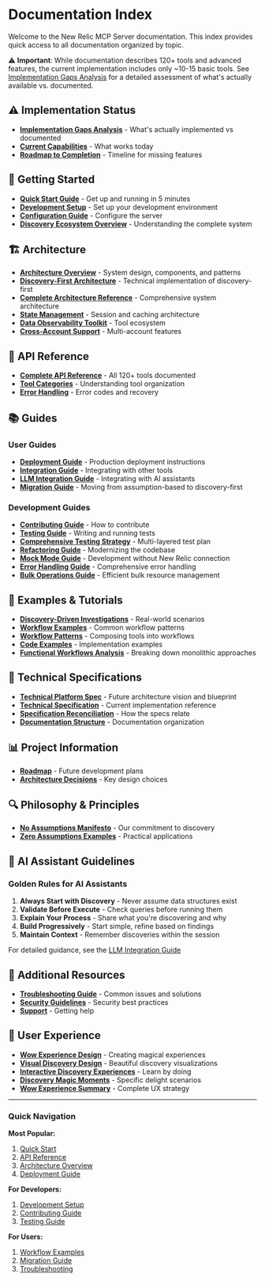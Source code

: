 # Documentation Index

Welcome to the New Relic MCP Server documentation. This index provides quick access to all documentation organized by topic.

⚠️ **Important**: While documentation describes 120+ tools and advanced features, the current implementation includes only ~10-15 basic tools. See [Implementation Gaps Analysis](./IMPLEMENTATION_GAPS_ANALYSIS.md) for a detailed assessment of what's actually available vs. documented.

## ⚠️ Implementation Status

- **[Implementation Gaps Analysis](./IMPLEMENTATION_GAPS_ANALYSIS.md)** - What's actually implemented vs documented
- **[Current Capabilities](./CURRENT_CAPABILITIES.md)** - What works today
- **[Roadmap to Completion](../ROADMAP_2025.md)** - Timeline for missing features

## 🚀 Getting Started

- **[Quick Start Guide](./QUICKSTART.md)** - Get up and running in 5 minutes
- **[Development Setup](./guides/development.md)** - Set up your development environment
- **[Configuration Guide](../README.md#configuration)** - Configure the server
- **[Discovery Ecosystem Overview](./architecture/ecosystem-overview.md)** - Understanding the complete system

## 🏗️ Architecture

- **[Architecture Overview](./architecture/overview.md)** - System design, components, and patterns
- **[Discovery-First Architecture](./architecture/discovery-first.md)** - Technical implementation of discovery-first
- **[Complete Architecture Reference](./architecture/complete-reference.md)** - Comprehensive system architecture
- **[State Management](./architecture/state-management.md)** - Session and caching architecture
- **[Data Observability Toolkit](./architecture/data-observability.md)** - Tool ecosystem
- **[Cross-Account Support](./architecture/cross-account.md)** - Multi-account features

## 📖 API Reference

- **[Complete API Reference](./api/reference.md)** - All 120+ tools documented
- **[Tool Categories](./api/reference.md#tool-categories)** - Understanding tool organization
- **[Error Handling](./api/reference.md#error-handling)** - Error codes and recovery

## 📚 Guides

### User Guides
- **[Deployment Guide](./guides/deployment.md)** - Production deployment instructions
- **[Integration Guide](./guides/integration.md)** - Integrating with other tools
- **[LLM Integration Guide](./guides/llm-integration.md)** - Integrating with AI assistants
- **[Migration Guide](./guides/migration.md)** - Moving from assumption-based to discovery-first

### Development Guides
- **[Contributing Guide](./guides/development.md#contributing)** - How to contribute
- **[Testing Guide](./guides/testing.md)** - Writing and running tests
- **[Comprehensive Testing Strategy](./guides/comprehensive-testing-strategy.md)** - Multi-layered test plan
- **[Refactoring Guide](./guides/refactoring.md)** - Modernizing the codebase
- **[Mock Mode Guide](./guides/mock-mode.md)** - Development without New Relic connection
- **[Error Handling Guide](./guides/error-handling.md)** - Comprehensive error handling
- **[Bulk Operations Guide](./guides/bulk-operations.md)** - Efficient bulk resource management

## 🎯 Examples & Tutorials

- **[Discovery-Driven Investigations](./examples/DISCOVERY_DRIVEN_INVESTIGATION_EXAMPLES.md)** - Real-world scenarios
- **[Workflow Examples](./examples/DISCOVERY_FIRST_WORKFLOWS.md)** - Common workflow patterns
- **[Workflow Patterns](./examples/workflow-patterns.md)** - Composing tools into workflows
- **[Code Examples](./examples/DISCOVERY_FIRST_CODE_EXAMPLE.md)** - Implementation examples
- **[Functional Workflows Analysis](./examples/functional-workflows.md)** - Breaking down monolithic approaches

## 🔧 Technical Specifications

- **[Technical Platform Spec](./technical/platform-spec.md)** - Future architecture vision and blueprint
- **[Technical Specification](./technical/specification.md)** - Current implementation reference
- **[Specification Reconciliation](./technical/SPECIFICATION_RECONCILIATION.md)** - How the specs relate
- **[Documentation Structure](./architecture/documentation-structure.md)** - Documentation organization

## 📊 Project Information

- **[Roadmap](../ROADMAP_2025.md)** - Future development plans
- **[Architecture Decisions](./architecture/complete-reference.md#architectural-decisions)** - Key design choices

## 🔍 Philosophy & Principles

- **[No Assumptions Manifesto](./philosophy/NO_ASSUMPTIONS_MANIFESTO.md)** - Our commitment to discovery
- **[Zero Assumptions Examples](./philosophy/ZERO_ASSUMPTIONS_EXAMPLES.md)** - Practical applications

## 🤖 AI Assistant Guidelines

### Golden Rules for AI Assistants
1. **Always Start with Discovery** - Never assume data structures exist
2. **Validate Before Execute** - Check queries before running them
3. **Explain Your Process** - Share what you're discovering and why
4. **Build Progressively** - Start simple, refine based on findings
5. **Maintain Context** - Remember discoveries within the session

For detailed guidance, see the [LLM Integration Guide](./guides/llm-integration.md)

## 🌟 Additional Resources

- **[Troubleshooting Guide](./guides/troubleshooting.md)** - Common issues and solutions
- **[Security Guidelines](../README.md#security)** - Security best practices
- **[Support](../README.md#support)** - Getting help

## 🎨 User Experience

- **[Wow Experience Design](./ux/WOW_EXPERIENCE_DESIGN.md)** - Creating magical experiences
- **[Visual Discovery Design](./ux/VISUAL_DISCOVERY_DESIGN.md)** - Beautiful discovery visualizations
- **[Interactive Discovery Experiences](./ux/INTERACTIVE_DISCOVERY_EXPERIENCES.md)** - Learn by doing
- **[Discovery Magic Moments](./ux/DISCOVERY_MAGIC_MOMENTS.md)** - Specific delight scenarios
- **[Wow Experience Summary](./ux/WOW_EXPERIENCE_SUMMARY.md)** - Complete UX strategy

---

### Quick Navigation

**Most Popular:**
1. [Quick Start](../README.md#-quick-start)
2. [API Reference](./api/reference.md)
3. [Architecture Overview](./architecture/overview.md)
4. [Deployment Guide](./guides/deployment.md)

**For Developers:**
1. [Development Setup](./guides/development.md)
2. [Contributing Guide](./guides/development.md#contributing)
3. [Testing Guide](./guides/testing.md)

**For Users:**
1. [Workflow Examples](./examples/DISCOVERY_FIRST_WORKFLOWS.md)
2. [Migration Guide](./guides/migration.md)
3. [Troubleshooting](./guides/troubleshooting.md)
